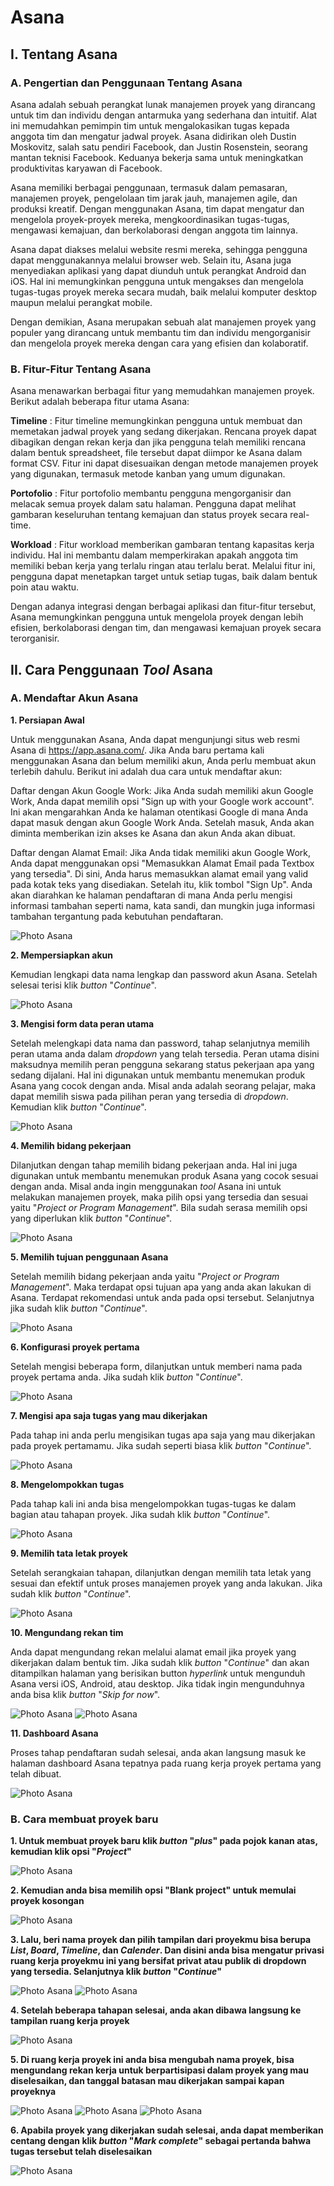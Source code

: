 # Asana
## I. Tentang Asana
### A. Pengertian dan Penggunaan Tentang Asana

Asana adalah sebuah perangkat lunak manajemen proyek yang dirancang untuk tim dan individu dengan antarmuka yang sederhana dan intuitif. Alat ini memudahkan pemimpin tim untuk mengalokasikan tugas kepada anggota tim dan mengatur jadwal proyek. Asana didirikan oleh Dustin Moskovitz, salah satu pendiri Facebook, dan Justin Rosenstein, seorang mantan teknisi Facebook. Keduanya bekerja sama untuk meningkatkan produktivitas karyawan di Facebook.

Asana memiliki berbagai penggunaan, termasuk dalam pemasaran, manajemen proyek, pengelolaan tim jarak jauh, manajemen agile, dan produksi kreatif. Dengan menggunakan Asana, tim dapat mengatur dan mengelola proyek-proyek mereka, mengkoordinasikan tugas-tugas, mengawasi kemajuan, dan berkolaborasi dengan anggota tim lainnya.

Asana dapat diakses melalui website resmi mereka, sehingga pengguna dapat menggunakannya melalui browser web. Selain itu, Asana juga menyediakan aplikasi yang dapat diunduh untuk perangkat Android dan iOS. Hal ini memungkinkan pengguna untuk mengakses dan mengelola tugas-tugas proyek mereka secara mudah, baik melalui komputer desktop maupun melalui perangkat mobile.

Dengan demikian, Asana merupakan sebuah alat manajemen proyek yang populer yang dirancang untuk membantu tim dan individu mengorganisir dan mengelola proyek mereka dengan cara yang efisien dan kolaboratif.

### B. Fitur-Fitur Tentang Asana

Asana menawarkan berbagai fitur yang memudahkan manajemen proyek. Berikut adalah beberapa fitur utama Asana:

**Timeline** : Fitur timeline memungkinkan pengguna untuk membuat dan memetakan jadwal proyek yang sedang dikerjakan. Rencana proyek dapat dibagikan dengan rekan kerja dan jika pengguna telah memiliki rencana dalam bentuk spreadsheet, file tersebut dapat diimpor ke Asana dalam format CSV. Fitur ini dapat disesuaikan dengan metode manajemen proyek yang digunakan, termasuk metode kanban yang umum digunakan.

**Portofolio** : Fitur portofolio membantu pengguna mengorganisir dan melacak semua proyek dalam satu halaman. Pengguna dapat melihat gambaran keseluruhan tentang kemajuan dan status proyek secara real-time.

**Workload** : Fitur workload memberikan gambaran tentang kapasitas kerja individu. Hal ini membantu dalam memperkirakan apakah anggota tim memiliki beban kerja yang terlalu ringan atau terlalu berat. Melalui fitur ini, pengguna dapat menetapkan target untuk setiap tugas, baik dalam bentuk poin atau waktu.

Dengan adanya integrasi dengan berbagai aplikasi dan fitur-fitur tersebut, Asana memungkinkan pengguna untuk mengelola proyek dengan lebih efisien, berkolaborasi dengan tim, dan mengawasi kemajuan proyek secara terorganisir.

## II. Cara Penggunaan *Tool* Asana


### A. Mendaftar Akun Asana

 **1. Persiapan Awal**

Untuk menggunakan Asana, Anda dapat mengunjungi situs web resmi Asana di https://app.asana.com/. Jika Anda baru pertama kali menggunakan Asana dan belum memiliki akun, Anda perlu membuat akun terlebih dahulu. Berikut ini adalah dua cara untuk mendaftar akun:

Daftar dengan Akun Google Work: Jika Anda sudah memiliki akun Google Work, Anda dapat memilih opsi "Sign up with your Google work account". Ini akan mengarahkan Anda ke halaman otentikasi Google di mana Anda dapat masuk dengan akun Google Work Anda. Setelah masuk, Anda akan diminta memberikan izin akses ke Asana dan akun Anda akan dibuat.

Daftar dengan Alamat Email: Jika Anda tidak memiliki akun Google Work, Anda dapat menggunakan opsi "Memasukkan Alamat Email pada Textbox yang tersedia". Di sini, Anda harus memasukkan alamat email yang valid pada kotak teks yang disediakan. Setelah itu, klik tombol "Sign Up". Anda akan diarahkan ke halaman pendaftaran di mana Anda perlu mengisi informasi tambahan seperti nama, kata sandi, dan mungkin juga informasi tambahan tergantung pada kebutuhan pendaftaran.

<img src="asana project/1.JPG" alt="Photo Asana" title="Preview Asana">

 **2. Mempersiapkan akun**

Kemudian lengkapi data nama lengkap dan password akun Asana. Setelah selesai terisi klik *button* "*Continue*".

<img src="asana project/2.JPG" alt="Photo Asana" title="Preview Asana">

 **3. Mengisi form data peran utama**

Setelah melengkapi data nama dan password, tahap selanjutnya memilih peran utama anda dalam *dropdown* yang telah tersedia. Peran utama disini maksudnya memilih peran 
pengguna sekarang status pekerjaan apa yang sedang dijalani. Hal ini digunakan untuk membantu menemukan produk Asana yang cocok dengan anda. Misal anda adalah seorang 
pelajar, maka dapat memilih siswa pada pilihan peran yang tersedia di *dropdown*. Kemudian klik *button* "*Continue*".

<img src="asana project/3.JPG" alt="Photo Asana" title="Preview Asana">

 **4. Memilih bidang pekerjaan**

Dilanjutkan dengan tahap memilih bidang pekerjaan anda. Hal ini juga digunakan untuk membantu menemukan produk Asana yang cocok sesuai dengan anda. Misal anda ingin 
menggunakan *tool* Asana ini untuk melakukan manajemen proyek, maka pilih opsi yang tersedia dan sesuai yaitu "*Project or Program Management*". Bila sudah serasa 
memilih opsi yang diperlukan klik *button* "*Continue*".

<img src="asana project/4.JPG" alt="Photo Asana" title="Preview Asana">

 **5. Memilih tujuan penggunaan Asana**

Setelah memilih bidang pekerjaan anda yaitu "*Project or Program Management*". Maka terdapat opsi tujuan apa yang anda akan lakukan di Asana. Terdapat rekomendasi untuk anda 
pada opsi tersebut. Selanjutnya jika sudah klik *button* "*Continue*".

<img src="asana project/5.JPG" alt="Photo Asana" title="Preview Asana">

 **6. Konfigurasi proyek pertama**

Setelah mengisi beberapa form, dilanjutkan untuk memberi nama pada proyek pertama anda. Jika sudah klik *button* "*Continue*".

<img src="asana project/6.JPG" alt="Photo Asana" title="Preview Asana">

 **7. Mengisi apa saja tugas yang mau dikerjakan**

Pada tahap ini anda perlu mengisikan tugas apa saja yang mau dikerjakan pada proyek pertamamu. Jika sudah seperti biasa klik *button* "*Continue*".

<img src="asana project/7.JPG" alt="Photo Asana" title="Preview Asana">

 **8. Mengelompokkan tugas**

Pada tahap kali ini anda bisa mengelompokkan tugas-tugas ke dalam bagian atau tahapan proyek. Jika sudah klik *button* "*Continue*".

<img src="asana project/8.JPG" alt="Photo Asana" title="Preview Asana">

 **9. Memilih tata letak proyek**

Setelah serangkaian tahapan, dilanjutkan dengan memilih tata letak yang sesuai dan efektif untuk proses manajemen proyek yang anda lakukan. Jika sudah klik *button* 
"*Continue*".

<img src="asana project/9.JPG" alt="Photo Asana" title="Preview Asana">

 **10. Mengundang rekan tim**

Anda dapat mengundang rekan melalui alamat email jika proyek yang dikerjakan dalam bentuk tim. Jika sudah klik *button* "*Continue*" dan akan ditampilkan halaman yang berisikan 
button *hyperlink* untuk mengunduh Asana versi iOS, Android, atau desktop. Jika tidak ingin mengunduhnya anda bisa klik *button* "*Skip for now*".

<img src="asana project/10.JPG" alt="Photo Asana" title="Preview Asana">

<img src="asana project/11.JPG" alt="Photo Asana" title="Preview Asana">

 **11. Dashboard Asana**

Proses tahap pendaftaran sudah selesai, anda akan langsung masuk ke halaman dashboard Asana tepatnya pada ruang kerja proyek pertama yang telah dibuat.

<img src="asana project/12.JPG" alt="Photo Asana" title="Preview Asana">

### B. Cara membuat proyek baru

 **1. Untuk membuat proyek baru klik *button* "*plus*" pada pojok kanan atas, kemudian klik opsi "*Project*"**

<img src="asana project/13.JPG" alt="Photo Asana" title="Preview Asana">

 **2. Kemudian anda bisa memilih opsi "Blank project" untuk memulai proyek kosongan**

<img src="asana project/14.JPG" alt="Photo Asana" title="Preview Asana">

 **3. Lalu, beri nama proyek dan pilih tampilan dari proyekmu bisa berupa *List*, *Board*, *Timeline*, dan *Calender*. Dan disini anda bisa mengatur privasi ruang kerja 
 proyekmu ini yang bersifat privat atau publik di dropdown yang tersedia. Selanjutnya klik *button* "*Continue*"**

<img src="asana project/15.JPG" alt="Photo Asana" title="Preview Asana">

<img src="asana project/16.JPG" alt="Photo Asana" title="Preview Asana">


 **4. Setelah beberapa tahapan selesai, anda akan dibawa langsung ke tampilan ruang kerja proyek**

<img src="asana project/17.JPG" alt="Photo Asana" title="Preview Asana">

 **5. Di ruang kerja proyek ini anda bisa mengubah nama proyek, bisa mengundang rekan kerja untuk berpartisipasi dalam proyek yang mau diselesaikan, dan tanggal batasan mau 
 dikerjakan sampai kapan proyeknya**

<img src="asana project/18.JPG" alt="Photo Asana" title="Preview Asana">

<img src="asana project/19.JPG" alt="Photo Asana" title="Preview Asana">

<img src="asana project/20.JPG" alt="Photo Asana" title="Preview Asana">

 **6. Apabila proyek yang dikerjakan sudah selesai, anda dapat memberikan centang dengan klik *button* "*Mark complete*" sebagai pertanda bahwa tugas tersebut telah 
 diselesaikan**

<img src="asana project/21.JPG" alt="Photo Asana" title="Preview Asana">
